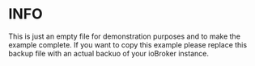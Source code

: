 # INFO
This is just an empty file for demonstration purposes and to make the example complete. If you want to copy this example please replace this backup file with an actual backuo of your ioBroker instance.